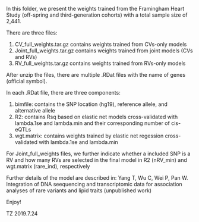 In this folder, we present the weights trained from the Framingham Heart Study (off-spring and third-generation cohorts) with a total sample size of 2,441. 

There are three files:
1. CV_full_weights.tar.gz contains weights trained from CVs-only models
2. Joint_full_weights.tar.gz contains weights trained from joint models (CVs and RVs)
3. RV_full_weights.tar.gz contains weights trained from RVs-only models

After unzip the files, there are multiple .RDat files with the name of genes (official symbol). 

In each .RDat file, there are three components:
1. bimfile: contains the SNP location (hg19), reference allele, and alternative allele
2. R2: contains Rsq based on elastic net models cross-validated with lambda.1se and lambda.min and their corresponding number of cis-eQTLs
3. wgt.matrix: contains weights trained by elastic net regession cross-validated with lambda.1se and lambda.min

For Joint_full_weights files, we further indicate whether a included SNP is a RV and how many RVs are selected in the final model in R2 (nRV_min) and wgt.matrix (rare_ind), respectively


Further details of the model are described in:
Yang T, Wu C, Wei P, Pan W. Integration of DNA seequencing and transcriptomic data for association analyses of rare variants and lipid traits (unpublished work)

Enjoy!

TZ
2019.7.24
